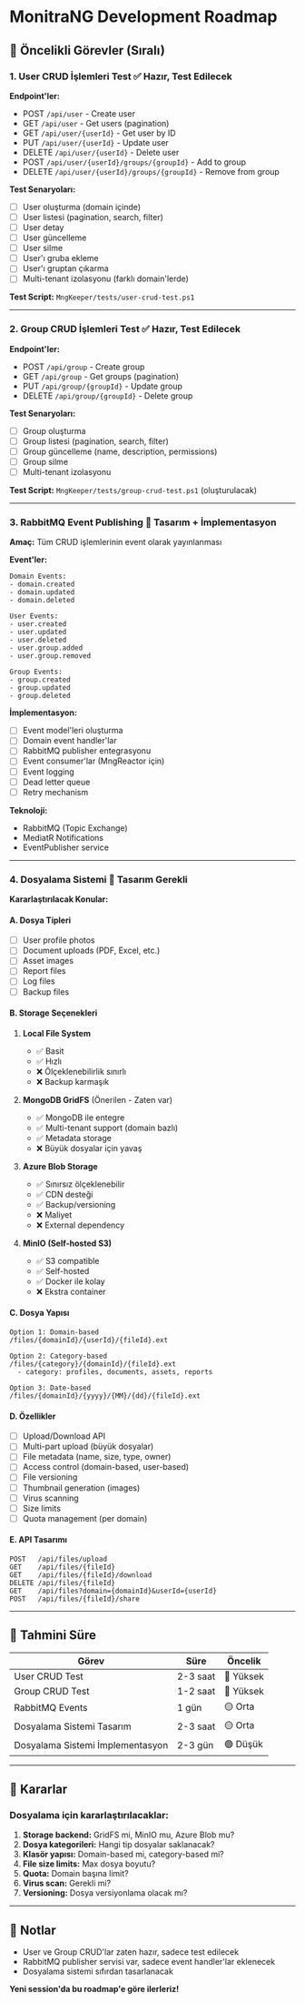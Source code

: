 # MonitraNG Development Roadmap

## 🎯 Öncelikli Görevler (Sıralı)

### 1. User CRUD İşlemleri Test ✅ Hazır, Test Edilecek
**Endpoint'ler:**
- POST `/api/user` - Create user
- GET `/api/user` - Get users (pagination)
- GET `/api/user/{userId}` - Get user by ID
- PUT `/api/user/{userId}` - Update user
- DELETE `/api/user/{userId}` - Delete user
- POST `/api/user/{userId}/groups/{groupId}` - Add to group
- DELETE `/api/user/{userId}/groups/{groupId}` - Remove from group

**Test Senaryoları:**
- [ ] User oluşturma (domain içinde)
- [ ] User listesi (pagination, search, filter)
- [ ] User detay
- [ ] User güncelleme
- [ ] User silme
- [ ] User'ı gruba ekleme
- [ ] User'ı gruptan çıkarma
- [ ] Multi-tenant izolasyonu (farklı domain'lerde)

**Test Script:** `MngKeeper/tests/user-crud-test.ps1`

---

### 2. Group CRUD İşlemleri Test ✅ Hazır, Test Edilecek
**Endpoint'ler:**
- POST `/api/group` - Create group
- GET `/api/group` - Get groups (pagination)
- PUT `/api/group/{groupId}` - Update group
- DELETE `/api/group/{groupId}` - Delete group

**Test Senaryoları:**
- [ ] Group oluşturma
- [ ] Group listesi (pagination, search, filter)
- [ ] Group güncelleme (name, description, permissions)
- [ ] Group silme
- [ ] Multi-tenant izolasyonu

**Test Script:** `MngKeeper/tests/group-crud-test.ps1` (oluşturulacak)

---

### 3. RabbitMQ Event Publishing 🔄 Tasarım + İmplementasyon

**Amaç:** Tüm CRUD işlemlerinin event olarak yayınlanması

**Event'ler:**
```
Domain Events:
- domain.created
- domain.updated
- domain.deleted

User Events:
- user.created
- user.updated
- user.deleted
- user.group.added
- user.group.removed

Group Events:
- group.created
- group.updated
- group.deleted
```

**İmplementasyon:**
- [ ] Event model'leri oluşturma
- [ ] Domain event handler'lar
- [ ] RabbitMQ publisher entegrasyonu
- [ ] Event consumer'lar (MngReactor için)
- [ ] Event logging
- [ ] Dead letter queue
- [ ] Retry mechanism

**Teknoloji:**
- RabbitMQ (Topic Exchange)
- MediatR Notifications
- EventPublisher service

---

### 4. Dosyalama Sistemi 📁 Tasarım Gerekli

**Kararlaştırılacak Konular:**

#### A. Dosya Tipleri
- [ ] User profile photos
- [ ] Document uploads (PDF, Excel, etc.)
- [ ] Asset images
- [ ] Report files
- [ ] Log files
- [ ] Backup files

#### B. Storage Seçenekleri
1. **Local File System**
   - ✅ Basit
   - ✅ Hızlı
   - ❌ Ölçeklenebilirlik sınırlı
   - ❌ Backup karmaşık

2. **MongoDB GridFS** (Önerilen - Zaten var)
   - ✅ MongoDB ile entegre
   - ✅ Multi-tenant support (domain bazlı)
   - ✅ Metadata storage
   - ❌ Büyük dosyalar için yavaş

3. **Azure Blob Storage**
   - ✅ Sınırsız ölçeklenebilir
   - ✅ CDN desteği
   - ✅ Backup/versioning
   - ❌ Maliyet
   - ❌ External dependency

4. **MinIO (Self-hosted S3)**
   - ✅ S3 compatible
   - ✅ Self-hosted
   - ✅ Docker ile kolay
   - ❌ Ekstra container

#### C. Dosya Yapısı
```
Option 1: Domain-based
/files/{domainId}/{userId}/{fileId}.ext

Option 2: Category-based
/files/{category}/{domainId}/{fileId}.ext
  - category: profiles, documents, assets, reports

Option 3: Date-based
/files/{domainId}/{yyyy}/{MM}/{dd}/{fileId}.ext
```

#### D. Özellikler
- [ ] Upload/Download API
- [ ] Multi-part upload (büyük dosyalar)
- [ ] File metadata (name, size, type, owner)
- [ ] Access control (domain-based, user-based)
- [ ] File versioning
- [ ] Thumbnail generation (images)
- [ ] Virus scanning
- [ ] Size limits
- [ ] Quota management (per domain)

#### E. API Tasarımı
```http
POST   /api/files/upload
GET    /api/files/{fileId}
GET    /api/files/{fileId}/download
DELETE /api/files/{fileId}
GET    /api/files?domain={domainId}&userId={userId}
POST   /api/files/{fileId}/share
```

---

## 📅 Tahmini Süre

| Görev | Süre | Öncelik |
|-------|------|---------|
| User CRUD Test | 2-3 saat | 🔴 Yüksek |
| Group CRUD Test | 1-2 saat | 🔴 Yüksek |
| RabbitMQ Events | 1 gün | 🟡 Orta |
| Dosyalama Sistemi Tasarım | 2-3 saat | 🟡 Orta |
| Dosyalama Sistemi İmplementasyon | 2-3 gün | 🟢 Düşük |

---

## 🎯 Kararlar

### Dosyalama için kararlaştırılacaklar:
1. **Storage backend:** GridFS mi, MinIO mu, Azure Blob mu?
2. **Dosya kategorileri:** Hangi tip dosyalar saklanacak?
3. **Klasör yapısı:** Domain-based mi, category-based mi?
4. **File size limits:** Max dosya boyutu?
5. **Quota:** Domain başına limit?
6. **Virus scan:** Gerekli mi?
7. **Versioning:** Dosya versiyonlama olacak mı?

---

## 📝 Notlar

- User ve Group CRUD'lar zaten hazır, sadece test edilecek
- RabbitMQ publisher servisi var, sadece event handler'lar eklenecek
- Dosyalama sistemi sıfırdan tasarlanacak

**Yeni session'da bu roadmap'e göre ilerleriz!**

